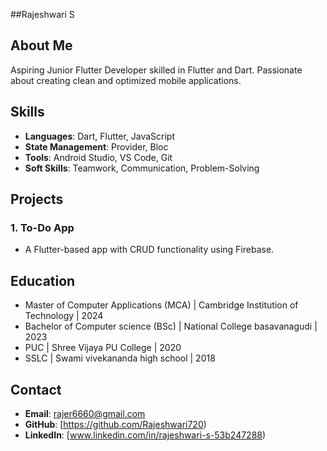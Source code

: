 ##Rajeshwari S

## About Me
Aspiring Junior Flutter Developer skilled in Flutter and Dart. Passionate about creating clean and optimized mobile applications.

## Skills
- **Languages**: Dart, Flutter, JavaScript
- **State Management**: Provider, Bloc
- **Tools**: Android Studio, VS Code, Git
- **Soft Skills**: Teamwork, Communication, Problem-Solving

## Projects
### 1. To-Do App
- A Flutter-based app with CRUD functionality using Firebase.

## Education
- Master of Computer Applications (MCA) | Cambridge Institution of Technology | 2024
- Bachelor of Computer science (BSc) | National College basavanagudi | 2023
- PUC | Shree Vijaya PU College | 2020
- SSLC | Swami vivekananda high school | 2018

## Contact
- **Email**: rajer6660@gmail.com 
- **GitHub**: [https://github.com/Rajeshwari720)
- **LinkedIn**: [www.linkedin.com/in/rajeshwari-s-53b247288)
